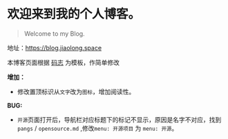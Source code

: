 # 欢迎来到我的个人博客。
> Welcome to my Blog.

地址：https://blog.jiaolong.space

本博客页面根据 [码志](https://github.com/mzlogin/mzlogin.github.io) 为模板，作简单修改

**增加：**

- 修改置顶标识从`文字`改为`图标`，增加阅读性。



**BUG:**

- `开源`页面打开后，导航栏对应标题下的标记不显示，原因是名字不对应，找到`pangs` / `opensource.md` ,修改`menu: 开源项目` 为 `menu: 开源`。

